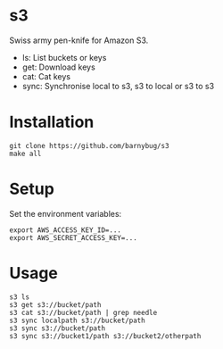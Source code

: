 # s3

Swiss army pen-knife for Amazon S3.

- ls: List buckets or keys
- get: Download keys
- cat: Cat keys
- sync: Synchronise local to s3, s3 to local or s3 to s3

# Installation

    git clone https://github.com/barnybug/s3
    make all

# Setup

Set the environment variables:

    export AWS_ACCESS_KEY_ID=...
    export AWS_SECRET_ACCESS_KEY=...

# Usage

    s3 ls
    s3 get s3://bucket/path
    s3 cat s3://bucket/path | grep needle
    s3 sync localpath s3://bucket/path
    s3 sync s3://bucket/path
    s3 sync s3://bucket1/path s3://bucket2/otherpath

